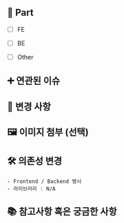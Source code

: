 <!-- MR 제목은 다음을 참고해서 작성해주세요.
[Jira티켓번호] :깃모지: 브랜치type: 작업 내용에 대한 간략한 설명 (50자 내외)
ex. [S12P31A601-151] 🔧 chore: Naver checkstyle 설정파일을 추가하라 
-->
## 🔘 Part
<!-- [x]로 체크박스를 활성화해주세요 -->

- [ ] FE

- [ ] BE

- [ ] Other

## ➕ 연관된 이슈
<!-- GitLab Issues나 Jira 등 관련된 이슈를 작성해주세요.-->
<!-- GitLab Issues: Fixes #issue -->
<!-- Jira: S12P11A108-number -->

## 🔎 변경 사항
<!-- 변경 사항에 대해 설명해주세요. -->

## 🖼️ 이미지 첨부 (선택)
<!-- FE는 변경된 화면 이미지를 필수로 첨부해주세요 -->
<!--<img src="파일 주소" width="30%" height="30%"/> -->

## 🛠️ 의존성 변경
<!-- 새로 추가한 의존성이 있다면 작성해주세요. -->
<!-- 만약 없다면, N/A라고 작성해주세요. -->

```
- Frontend / Backend 명시
- 라이브러리 : N/A
```

## 📚 참고사항 혹은 궁금한 사항
<!-- 리뷰어가 참고해야 할 사항이 있거나 궁금한 사항이 있는 경우 작성해주세요.
(ex. react-query 라이브러리를 추가했습니다. pull 받으신 후에 npm i / yarn 입력해주세요.)
(ex. query를 어떻게 사용해야 하는지 모르겠습니다. 방법 좀 공유해주세요.) 
(ex. table join SQL문을 어떻게 작성해야하는지 모르겠습니다. 참고한 링크 공유합니다. -->

```

```
